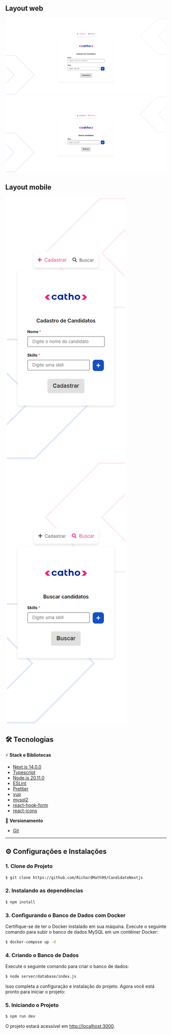 ## Layout web

![Página de Cadastro](./public/assets/images/register-page.png) 
![Página de Busca](./public/assets/images/search-page.png) 


## Layout mobile
![Página de Cadastro Mobile](./public/assets/images/register-page-mobile.png) 
![Página de Busca Mobile](./public/assets/images/search-page-mobile.png) 

## 🛠️ Tecnologias

⚡️ **Stack e Bibliotecas**
- [Next.js 14.0.0](https://nextjs.org)
- [Typescript](https://www.typescriptlang.org)
- [Node.js 20.11.0](https://nextjs.org)
- [ESLint](https://eslint.org)
- [Prettier](https://prettier.io)
- [yup](https://www.npmjs.com/package/yup)
- [mysql2](https://www.npmjs.com/package/mysql2)
- [react-hook-form](https://react-hook-form.com/)
- [react-icons](https://react-icons.github.io/react-icons/)


🔋 **Versionamento**
- [Git](https://git-scm.com)

---

## ⚙️ Configurações e Instalações

### 1. Clone do Projeto

```bash
$ git clone https://github.com/RichardMath99/CandidateNextjs
```

### 2. Instalando as dependências

```bash
$ npm install
```

### 3. Configurando o Banco de Dados com Docker

Certifique-se de ter o Docker instalado em sua máquina. Execute o seguinte comando para subir o banco de dados MySQL em um contêiner Docker:

```bash
$ docker-compose up -d
```

### 4. Criando o Banco de Dados

Execute o seguinte comando para criar o banco de dados:

```bash
$ node server/database/index.js
```

Isso completa a configuração e instalação do projeto. Agora você está pronto para iniciar o projeto:

### 5. Iniciando o Projeto

```bash
$ npm run dev
```

O projeto estará acessível em [http://localhost:3000](http://localhost:3000).
